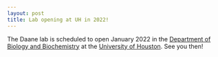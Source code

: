 ```yaml
---
layout: post
title: Lab opening at UH in 2022!
---
```


The Daane lab is scheduled to open January 2022 in the [Department of Biology and Biochemistry](https://uh.edu/nsm/biology-biochemistry/) at the [University of Houston](https://www.uh.edu). See you then!
